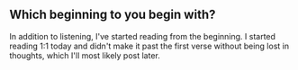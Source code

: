 ## Which beginning to you begin with?
In addition to listening, I've started reading from the beginning. I started reading 1:1 today and didn't make it past the first verse without being lost in thoughts, which I'll most likely post later. 
